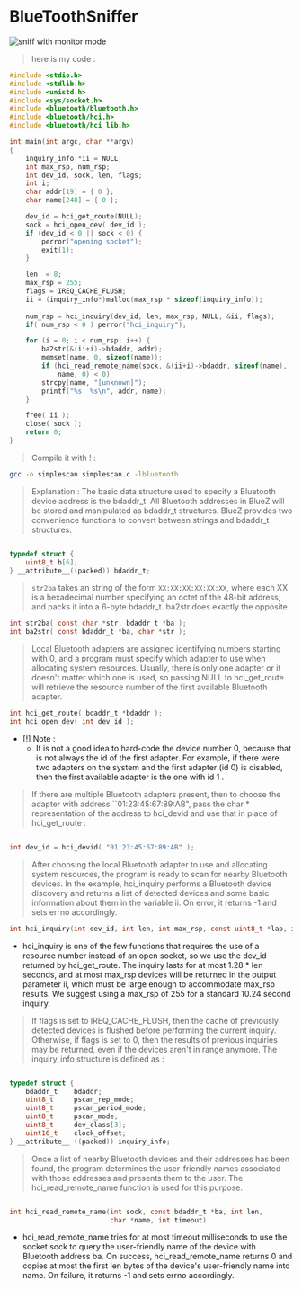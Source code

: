 # BlueToothSniffer

![sniff with monitor mode](https://i.ebayimg.com/images/g/Oz8AAOSwovNaMpCg/s-l400.jpg)

> here is my code : 
```c
#include <stdio.h>
#include <stdlib.h>
#include <unistd.h>
#include <sys/socket.h>
#include <bluetooth/bluetooth.h>
#include <bluetooth/hci.h>
#include <bluetooth/hci_lib.h>

int main(int argc, char **argv)
{
    inquiry_info *ii = NULL;
    int max_rsp, num_rsp;
    int dev_id, sock, len, flags;
    int i;
    char addr[19] = { 0 };
    char name[248] = { 0 };

    dev_id = hci_get_route(NULL);
    sock = hci_open_dev( dev_id );
    if (dev_id < 0 || sock < 0) {
        perror("opening socket");
        exit(1);
    }

    len  = 8;
    max_rsp = 255;
    flags = IREQ_CACHE_FLUSH;
    ii = (inquiry_info*)malloc(max_rsp * sizeof(inquiry_info));
    
    num_rsp = hci_inquiry(dev_id, len, max_rsp, NULL, &ii, flags);
    if( num_rsp < 0 ) perror("hci_inquiry");

    for (i = 0; i < num_rsp; i++) {
        ba2str(&(ii+i)->bdaddr, addr);
        memset(name, 0, sizeof(name));
        if (hci_read_remote_name(sock, &(ii+i)->bdaddr, sizeof(name), 
            name, 0) < 0)
        strcpy(name, "[unknown]");
        printf("%s  %s\n", addr, name);
    }

    free( ii );
    close( sock );
    return 0;
}
```
> Compile it with ! :
```bash
gcc -o simplescan simplescan.c -lbluetooth
```
> Explanation : The basic data structure used to specify a Bluetooth device address is the bdaddr_t. All Bluetooth addresses in BlueZ will be stored and manipulated as bdaddr_t structures. BlueZ provides two convenience functions to convert between strings and bdaddr_t structures. 
```c

typedef struct {
	uint8_t b[6];
} __attribute__((packed)) bdaddr_t;
```
> `str2ba` takes an string of the form `XX:XX:XX:XX:XX:XX`, where each XX is a hexadecimal number specifying an octet of the 48-bit address, and packs it into a 6-byte bdaddr_t. ba2str does exactly the opposite. 
```c
int str2ba( const char *str, bdaddr_t *ba );
int ba2str( const bdaddr_t *ba, char *str );
```
> Local Bluetooth adapters are assigned identifying numbers starting with 0, and a program must specify which adapter to use when allocating system resources. Usually, there is only one adapter or it doesn't matter which one is used, so passing NULL to hci_get_route will retrieve the resource number of the first available Bluetooth adapter. 
```c
int hci_get_route( bdaddr_t *bdaddr );
int hci_open_dev( int dev_id );
```
- [!] Note : 
  - It is not a good idea to hard-code the device number 0, because that is not always the id of the first adapter. For example, if there were two adapters on the system and the first adapter (id 0) is disabled, then the first available adapter is the one with id 1 .
  
> If there are multiple Bluetooth adapters present, then to choose the adapter with address ``01:23:45:67:89:AB", pass the char * representation of the address to hci_devid and use that in place of hci_get_route :
```c

int dev_id = hci_devid( "01:23:45:67:89:AB" );
```

> After choosing the local Bluetooth adapter to use and allocating system resources, the program is ready to scan for nearby Bluetooth devices. In the example, hci_inquiry performs a Bluetooth device discovery and returns a list of detected devices and some basic information about them in the variable ii. On error, it returns -1 and sets errno accordingly. 
```c
int hci_inquiry(int dev_id, int len, int max_rsp, const uint8_t *lap, inquiry_info **ii, long flags);
```
- hci_inquiry is one of the few functions that requires the use of a resource number instead of an open socket, so we use the dev_id returned by hci_get_route. The inquiry lasts for at most 1.28 * len seconds, and at most max_rsp devices will be returned in the output parameter ii, which must be large enough to accommodate max_rsp results. We suggest using a max_rsp of 255 for a standard 10.24 second inquiry. 
> If flags is set to IREQ_CACHE_FLUSH, then the cache of previously detected devices is flushed before performing the current inquiry. Otherwise, if flags is set to 0, then the results of previous inquiries may be returned, even if the devices aren't in range anymore.
The inquiry_info structure is defined as :
```c

typedef struct {
    bdaddr_t    bdaddr;
    uint8_t     pscan_rep_mode;
    uint8_t     pscan_period_mode;
    uint8_t     pscan_mode;
    uint8_t     dev_class[3];
    uint16_t    clock_offset;
} __attribute__ ((packed)) inquiry_info;
```
> Once a list of nearby Bluetooth devices and their addresses has been found, the program determines the user-friendly names associated with those addresses and presents them to the user. The hci_read_remote_name function is used for this purpose. 
```c

int hci_read_remote_name(int sock, const bdaddr_t *ba, int len, 
                         char *name, int timeout)
```
- hci_read_remote_name tries for at most timeout milliseconds to use the socket sock to query the user-friendly name of the device with Bluetooth address ba. On success, hci_read_remote_name returns 0 and copies at most the first len bytes of the device's user-friendly name into name. On failure, it returns -1 and sets errno accordingly. 
